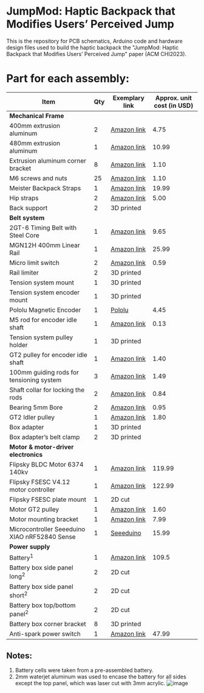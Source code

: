 # JumpMod: Haptic Backpack that Modifies Users’ Perceived Jump

This is the repository for PCB schematics, Arduino code and hardware design files used to build the haptic backpack the "JumpMod: Haptic Backpack that Modifies Users’ Perceived Jump" paper (ACM CHI2023).

# Part for each assembly:

| **Item**                                      | **Qty** | **Exemplary link**                                                                                                                                                                                                                                        | **Approx. unit cost (in USD)** |
| --------------------------------------------- | ------- | --------------------------------------------------------------------------------------------------------------------------------------------------------------------------------------------------------------------------------------------------------- | ------------------------------ |
| **Mechanical Frame**                          |
| 400mm extrusion aluminum                      | 2       | [Amazon link](https://www.amazon.com/gp/product/B08Y8N7FD1/ref=ppx_yo_dt_b_search_asin_title?ie=UTF8&psc=1)                                                                                                                                               | 4.75                           |
| 480mm extrusion aluminum                      | 1       | [Amazon link](https://www.amazon.com/Coavoo-Aluminum-Extrusion-Extruded-Profiles/dp/B0B4J6D1R6/ref=sr_1_4?crid=1TWB9FE1O3XJL&keywords=480mm+T+Slot+2020+Aluminum&qid=1670883696&s=industrial&sprefix=480mm+t+slot+2020+aluminum%2Cindustrial%2C94&sr=1-4) | 10.99                          |
| Extrusion aluminum corner bracket             | 8       | [Amazon link](https://a.co/d/40E8cxs)                                                                                                                                               | 1.10                           |
| M6 screws and nuts                            | 25      | [Amazon link](https://a.co/d/0i1jSaT)                                                                                                                                               | 1.10                           |
| Meister Backpack Straps                       | 1       | [Amazon link](https://www.amazon.com/gp/product/B077MZQ57Y/ref=ppx_yo_dt_b_search_asin_title?ie=UTF8&psc=1)                                                                                                                                               | 19.99                          |
| Hip straps                                    | 2       | [Amazon link](https://www.amazon.com/Lashing-Adjustable-Tie-Down-Motorcycle-Luggage/dp/B07JRG7LJV/ref=sr_1_8?keywords=tie+down+strap&qid=1641501015&sprefix=tie+down+str,aps,84&sr=8-8&th=1)                                                              | 5.00                           |
| Back support                                  | 2       | 3D printed                                                                                                                                                                                                                                                |                                |
| **Belt system**                               |
| 2GT-6 Timing Belt with Steel Core             | 1       | [Amazon link](https://www.amazon.com/gp/product/B07BDG8B1S/ref=ox_sc_act_title_3?smid=A2TMCEJ2C8SAEN&psc=1)                                                                                                                                               | 9.65                           |
| MGN12H 400mm Linear Rail                      | 1       | [Amazon link](https://www.amazon.com/gp/product/B07SL1HHSS/ref=ppx_yo_dt_b_search_asin_title?ie=UTF8&psc=1)                                                                                                                                               | 25.99                          |
| Micro limit switch                            | 2       | [Amazon link](https://www.amazon.com/gp/product/B07X142VGC/ref=ppx_yo_dt_b_search_asin_title?ie=UTF8&psc=1)                                                                                                                                               | 0.59                           |
| Rail limiter                                  | 2       | 3D printed                                                                                                                                                                                                                                                |                                |
| Tension system mount                          | 1       | 3D printed                                                                                                                                                                                                                                                |                                |
| Tension system encoder mount                  | 1       | 3D printed                                                                                                                                                                                                                                                |                                |
| Pololu Magnetic Encoder                       | 1       | [Pololu](https://www.pololu.com/product/3081)                                                                                                                                                                                                             | 4.45                           |
| M5 rod for encoder idle shaft                 | 1       | [Amazon link](https://www.amazon.com/gp/product/B07F3T5FKL/ref=crt_ewc_title_dp_1?ie=UTF8&psc=1&smid=AYI27JSX7SHMW)                                                                                                                                       | 0.13                           |
| Tension system pulley holder                  | 1       | 3D printed                                                                                                                                                                                                                                                |                                |
| GT2 pulley for encoder idle shaft             | 1       | [Amazon link](https://www.amazon.com/WINSINN-Aluminum-Synchronous-Timing-Printer/dp/B077GNZK3J/ref=sr_1_4?crid=3IKLQEEXLAL0O&keywords=gt2+pulley&qid=1670885253&s=industrial&sprefix=gt2+pulley%2Cindustrial%2C151&sr=1-4)                                | 1.40                           |
| 100mm guiding rods for tensioning system      | 3       | [Amazon link](https://www.amazon.com/gp/product/B01B27MJC6/ref=ppx_yo_dt_b_search_asin_title?ie=UTF8&psc=1)                                                                                                                                               | 1.49                           |
| Shaft collar for locking the rods             | 2       | [Amazon link](https://www.amazon.com/Collar-Electroplate-Ferronickel-Technology-Accessories/dp/B08BZ5XS2L/ref=sr_1_3?dchild=1&keywords=5mm+collar&qid=1628267622&sr=8-3)                                                                                  | 0.84                           |
| Bearing 5mm Bore                              | 2       | [Amazon link](https://www.amazon.com/uxcell-605-2RS-Groove-Bearings-Double/dp/B082PR238W/ref=sr_1_4?keywords=5mm+Bore+Bearing&qid=1670882058&sr=8-4)                                                                                                      | 0.95                           |
| GT2 Idler pulley                              | 1       | [Amazon link](https://www.amazon.com/WINSINN-Aluminum-Timing-Pulley-Printer/dp/B07BPGYX3G/ref=sr_1_3?keywords=gt2+bearing+5mm+bore&qid=1670885165&sprefix=gt2+bearing+5mm+b%2Caps%2C143&sr=8-3)                                                           | 1.80                           |
| Box adapter                                   | 1       | 3D printed                                                                                                                                                                                                                                                |                                |
| Box adapter’s belt clamp                      | 2       | 3D printed                                                                                                                                                                                                                                                |                                |
| **Motor & motor-driver electronics**          |
| Flipsky BLDC Motor 6374 140kv                 | 1       | [Amazon link](https://www.amazon.com/gp/product/B08G87W7WP/ref=ppx_yo_dt_b_search_asin_title?ie=UTF8&psc=1)                                                                                                                                               | 119.99                         |
| Flipsky FSESC V4.12 motor controller          | 1       | [Amazon link](https://www.amazon.com/gp/product/B07GFB55NV/ref=ppx_yo_dt_b_search_asin_title?ie=UTF8&psc=1)                                                                                                                                               | 122.99                         |
| Flipsky FSESC plate mount                     | 1       | 2D cut                                                                                                                                                                                                                                                    |                                |
| Motor GT2 pulley                              | 1       | [Amazon link](https://www.amazon.com/GT2-Aluminum-Timing-Synchronous-Printer/dp/B08DD7BWKB/ref=sr_1_2?crid=1D7YQ4O6ZEKOJ&keywords=8mm+bore+timing+pulley+gt2+black&qid=1670884591&sprefix=8mm+bore+timing+pulley+gt2+bla%2Caps%2C102&sr=8-2)              | 1.60                           |
| Motor mounting bracket                        | 1       | [Amazon link](https://www.amazon.com/gp/product/B07H8YQYGV/ref=ppx_yo_dt_b_search_asin_title?ie=UTF8&psc=1)                                                                                                                                               | 7.99                           |
| Microcontroller Seeeduino XIAO nRF52840 Sense | 1       | [Seeeduino](https://www.seeedstudio.com/Seeed-XIAO-BLE-Sense-nRF52840-p-5253.html)                                                                                                                                                                        | 15.99                          |
| **Power supply**                              |
| Battery<sup>1</sup>                           | 1       | [Amazon link](https://www.amazon.com/Lithium-Battery-20000mAh-Electric-Bicycle/dp/B08VMX8F53/ref=sr_1_21?keywords=ebike%2Bbattery&qid=1670886049&sprefix=ebike%2Bbattery%2Caps%2C194&sr=8-21&th=1)                                                        | 109.5                          |
| Battery box side panel long<sup>2</sup>       | 2       | 2D cut                                                                                                                                                                                                                                                    |                                |
| Battery box side panel short<sup>2</sup>      | 2       | 2D cut                                                                                                                                                                                                                                                    |                                |
| Battery box top/bottom panel<sup>2</sup>      | 2       | 2D cut                                                                                                                                                                                                                                                    |                                |
| Battery box corner bracket                    | 8       | 3D printed                                                                                                                                                                                                                                                |                                |
| Anti-spark power switch                       | 1       | [Amazon link](https://www.amazon.com/DIYE-Electric-Skateboard-Anti-Spark-Longboard/dp/B07MTLV55T/ref=sr_1_4?keywords=anti+spark+switch&qid=1656348713&sprefix=antispark+,aps,80&sr=8-4)                                                                   | 47.99                          |

## Notes:
1.	Battery cells were taken from a pre-assembled battery.
2.	2mm waterjet aluminum was used to encase the battery for all sides except the top panel, which was laser cut with 3mm acrylic.
![image](https://user-images.githubusercontent.com/6421754/232943599-ecb1b6d1-94ff-455e-af20-a51b995d5408.png)
